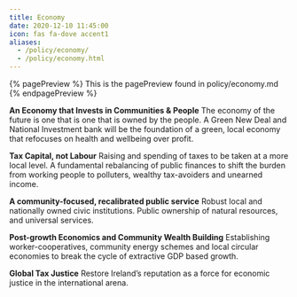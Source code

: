 ```yaml
---
title: Economy 
date: 2020-12-10 11:45:00
icon: fas fa-dove accent1
aliases:
  - /policy/economy/
  - /policy/economy.html
---
```


{% pagePreview %}
This is the pagePreview found in policy/economy.md 
{% endpagePreview %}

**An Economy that Invests in Communities & People**
The economy of the future is one that is one that is owned by the people. A Green New Deal and National Investment bank will be the foundation of a green, local economy that refocuses on health and wellbeing over profit.

**Tax Capital, not Labour**
Raising and spending of taxes to be taken at a more local level.
A fundamental rebalancing of public finances to shift the burden from working people to polluters, wealthy tax-avoiders and unearned income.

**A community-focused, recalibrated public service**
Robust local and nationally owned civic institutions. Public ownership of natural resources, and universal services.

**Post-growth Economics and Community Wealth Building**
Establishing worker-cooperatives, community energy schemes and local circular economies to break the cycle of extractive GDP based growth.

**Global Tax Justice**
Restore Ireland’s reputation as a force for economic justice in the international arena.


